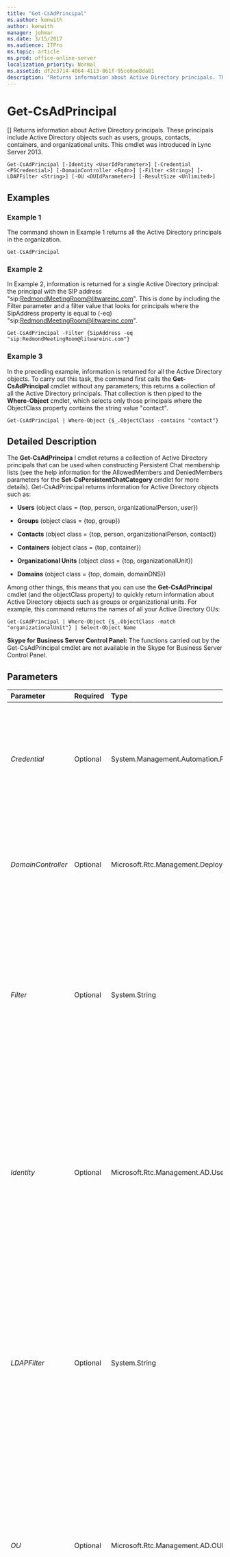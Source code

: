 ```yaml
---
title: "Get-CsAdPrincipal"
ms.author: kenwith
author: kenwith
manager: johmar
ms.date: 3/15/2017
ms.audience: ITPro
ms.topic: article
ms.prod: office-online-server
localization_priority: Normal
ms.assetid: df2c3714-4064-4113-861f-95ce0ae8da81
description: "Returns information about Active Directory principals. These principals include Active Directory objects such as users, groups, contacts, containers, and organizational units. This cmdlet was introduced in Lync Server 2013."
---
```


# Get-CsAdPrincipal
[]
Returns information about Active Directory principals. These principals include Active Directory objects such as users, groups, contacts, containers, and organizational units. This cmdlet was introduced in Lync Server 2013.
  
```
Get-CsAdPrincipal [-Identity <UserIdParameter>] [-Credential <PSCredential>] [-DomainController <Fqdn>] [-Filter <String>] [-LDAPFilter <String>] [-OU <OUIdParameter>] [-ResultSize <Unlimited>]

```

## Examples
<a name="Examples"> </a>

### Example 1

The command shown in Example 1 returns all the Active Directory principals in the organization.
  
```
Get-CsAdPrincipal
```

### Example 2

In Example 2, information is returned for a single Active Directory principal: the principal with the SIP address "sip:RedmondMeetingRoom@litwareinc.com". This is done by including the Filter parameter and a filter value that looks for principals where the SipAddress property is equal to (-eq) "sip:RedmondMeetingRoom@litwareinc.com".
  
```
Get-CsAdPrincipal -Filter {SipAddress -eq "sip:RedmondMeetingRoom@litwareinc.com"}
```

### Example 3

In the preceding example, information is returned for all the Active Directory objects. To carry out this task, the command first calls the **Get-CsAdPrincipal** cmdlet without any parameters; this returns a collection of all the Active Directory principals. That collection is then piped to the **Where-Object** cmdlet, which selects only those principals where the ObjectClass property contains the string value "contact".
  
```
Get-CsAdPrincipal | Where-Object {$_.ObjectClass -contains "contact"}
```

## Detailed Description
<a name="DetailedDescription"> </a>

The **Get-CsAdPrincipa** l cmdlet returns a collection of Active Directory principals that can be used when constructing Persistent Chat membership lists (see the help information for the AllowedMembers and DeniedMembers parameters for the **Set-CsPersistentChatCategory** cmdlet for more details). Get-CsAdPrincipal returns information for Active Directory objects such as:
  
- **Users** (object class = {top, person, organizationalPerson, user})
    
- **Groups** (object class = {top, group})
    
- **Contacts** (object class = {top, person, organizationalPerson, contact})
    
- **Containers** (object class = {top, container})
    
- **Organizational Units** (object class = {top, organizationalUnit})
    
- **Domains** (object class = {top, domain, domainDNS})
    
Among other things, this means that you can use the **Get-CsAdPrincipal** cmdlet (and the objectClass property) to quickly return information about Active Directory objects such as groups or organizational units. For example, this command returns the names of all your Active Directory OUs:
  
```
Get-CsAdPrincipal | Where-Object {$_.ObjectClass -match "organizationalUnit"} | Select-Object Name

```

 **Skype for Business Server Control Panel:** The functions carried out by the Get-CsAdPrincipal cmdlet are not available in the Skype for Business Server Control Panel.
  
## Parameters
<a name="DetailedDescription"> </a>

|**Parameter**|**Required**|**Type**|**Description**|
|:-----|:-----|:-----|:-----|
| _Credential_ <br/> |Optional  <br/> |System.Management.Automation.PSCredential  <br/> |Enables you to run the **Get-CsAdPrincipal** cmdlet under alternate credentials. This might be required if the account you used to log on to Windows does not have the necessary privileges required to work with user objects. <br/> To use the Credential parameter you must first create a PSCredential object by using the **Get-Credential** cmdlet. For details, see the **Get-Credential** cmdlet help topic. <br/> |
| _DomainController_ <br/> |Optional  <br/> |Microsoft.Rtc.Management.Deploy.Fqdn  <br/> |Enables you to connect to the specified domain controller in order to retrieve Active Directory principal information. To connect to a particular domain controller, include the DomainController parameter followed by the computer name (for example, atl-dc-001) or its fully qualified domain name (FQDN) (for example, atl-dc-001.litwareinc.com).  <br/> |
| _Filter_ <br/> |Optional  <br/> |System.String  <br/> |Enables you to limit the returned data by filtering on attributes specific to Skype for Business Server 2015.  <br/> The Filter parameter uses the much of the same Windows PowerShell filtering syntax used by the **Where-Object** cmdlet. For example, a filter that returns only principals who are not enabled for Skype for Business Server 2015 would look like this: <br/>  `-Filter {Enabled -ne $True}` <br/> In that example. Enabled represents the Active Directory attribute, -ne represents the comparison operator (not equal to), and $True (a built-in Windows PowerShell variable) represents the value True.  <br/> |
| _Identity_ <br/> |Optional  <br/> |Microsoft.Rtc.Management.AD.UserIdParameter  <br/> |Indicates the Identity of the principal account to be retrieved. Identities are typically specified by using one of four formats: 1) the account SIP address; 2) the user's user principal name (UPN); 3) the account domain name and logon name, in the form domain\logon (for example, litwareinc\kenmyer); and, 4) the account Active Directory display name (for example, Ken Myer).  <br/> You can also reference a user account by using the user's Active Directory distinguished name.  <br/> You can use the asterisk (\*) wildcard character when using the Display Name as the Identity. For example, the Identity "\* Smith" returns all the users who have a display name that ends with the string value " Smith".  <br/> |
| _LDAPFilter_ <br/> |Optional  <br/> |System.String  <br/> |Enables you to limit the returned data by filtering on generic Active Directory attributes (that is, attributes that are not specific to Skype for Business Server 2015). For example, you can limit returned data to principals who belong to a specific department or who have a specific manager or job title.  <br/> The LdapFilter parameter uses the LDAP query language when creating filters. For example, a filter that returns only principals located in the city of Redmond would look like this:  <br/>  `-LdapFilter "l=Redmond"` <br/> In that example, the "l" (a lowercase L) represents the Active Directory attribute (locality); "=" represents the comparison operator (equal to); and "Redmond" represents the filter value.  <br/> |
| _OU_ <br/> |Optional  <br/> |Microsoft.Rtc.Management.AD.OUIdParameter  <br/> |Enables you to return information about principals in a specific organizational unit (OU) or container. The OU parameter returns data from both the specified OU and any of its child OUs. For example, if the Finance OU has two child OUs -- AccountsPayable and AccountsReceivable - principals will be returned from each of these three OUs.  <br/> When specifying an OU, use the distinguished name (DN) of that container; for example:  <br/>  `-OU "OU=Finance,dc=litwareinc,dc=com"` <br/> To return principals from the Users container, use this syntax:  <br/>  `-OU "cn=Users,dc=litwareinc,dc=com"` <br/> |
| _ResultSize_ <br/> |Optional  <br/> |Microsoft.Rtc.Management.ADConnect.Core.Unlimited  <br/> |Enables you to limit the number of records returned by the cmdlet. For example, to return seven principals (regardless of the number of principals that are in your forest) include the ResultSize parameter and set the parameter value to 7. Note that there is no way to guarantee which seven principals will be returned.  <br/> The result size can be set to any whole number between 0 and 2147483647, inclusive. If set to 0 the command will run, but no data will be returned. If you set the ResultSize to 7 but you have only three principals in your forest, the command will return those three principals, and then complete without error.  <br/> |
   
## Input Types
<a name="InputTypes"> </a>

String value or object representing an Active Directory user, group, contact, container, and organizational unit. For example, this syntax returns Active Directory principal information for the Redmond and Dublin OUs:
  
 `"OU=Redmond,DC=litwareinc,DC=com", "OU=Dublin,DC=litwareinc,DC=com" | Get-CsAdPrincipal`
  
## Return Types
<a name="ReturnTypes"> </a>

The **Get-CsAdPrincipal** cmdlet returns instances of the Microsoft.Rtc.Management.ADConnect.Schema.OCSADPrincipal object.
  
## See also
<a name="ReturnTypes"> </a>

#### 

[New-CsPersistentChatCategory](new-cspersistentchatcategory.md)
  
[Set-CsPersistentChatCategory](set-cspersistentchatcategory.md)

